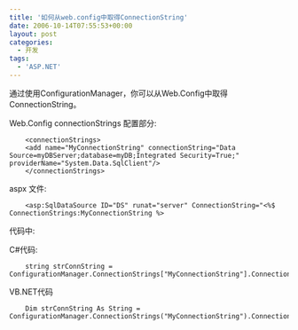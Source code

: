 ```yaml
---
title: '如何从web.config中取得ConnectionString'
date: 2006-10-14T07:55:53+00:00
layout: post
categories:
  - 开发
tags:
  - 'ASP.NET'
---
```


通过使用ConfigurationManager，你可以从Web.Config中取得ConnectionString。

Web.Config connectionStrings 配置部分:
```
    <connectionStrings>
    <add name="MyConnectionString" connectionString="Data Source=myDBServer;database=myDB;Integrated Security=True;" providerName="System.Data.SqlClient"/>
    </connectionStrings>
```

aspx 文件:
```
    <asp:SqlDataSource ID="DS" runat="server" ConnectionString="<%$ ConnectionStrings:MyConnectionString %>
```

代码中:

C#代码:
```
    string strConnString = ConfigurationManager.ConnectionStrings["MyConnectionString"].ConnectionString;
```

VB.NET代码
```
    Dim strConnString As String = ConfigurationManager.ConnectionStrings("MyConnectionString").ConnectionString
```